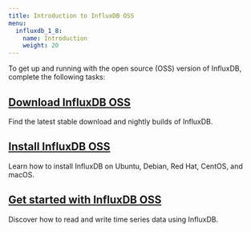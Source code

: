 ```yaml
---
title: Introduction to InfluxDB OSS
menu:
  influxdb_1_8:
    name: Introduction
    weight: 20
---
```


To get up and running with the open source (OSS) version of InfluxDB, complete the following tasks:

## [Download InfluxDB OSS](https://portal.influxdata.com/downloads)

Find the latest stable download and nightly builds of InfluxDB.

## [Install InfluxDB OSS](/influxdb/v1.8/introduction/installation/)

Learn how to install InfluxDB on Ubuntu, Debian, Red Hat, CentOS, and macOS.

## [Get started with InfluxDB OSS](/influxdb/v1.8/introduction/getting-started/)

Discover how to read and write time series data using InfluxDB.
